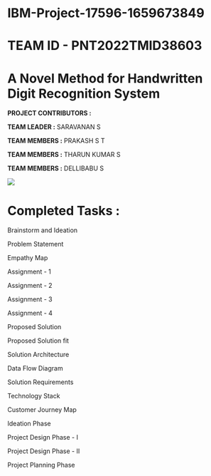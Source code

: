 
# IBM-Project-17596-1659673849
# TEAM ID - PNT2022TMID38603

<h1> <align="center"> A Novel Method for Handwritten Digit Recognition System </h1>

**PROJECT CONTRIBUTORS :**

**TEAM LEADER  :** SARAVANAN S

**TEAM MEMBERS :** PRAKASH S T

**TEAM MEMBERS :** THARUN KUMAR S

**TEAM MEMBERS :** DELLIBABU S




![](https://svgur.com/i/nQ2.svg)

<!--⚽️ACTIVITY / 🌐WEBSITE: https://github.com/Readme-Workflows/recent-activity -->
<!--RECENT_ACTIVITY:start-->
<!--RECENT_ACTIVITY:end-->
<!--RECENT_ACTIVITY:last_update-->

<!--RECENT_ACTIVITY:last_update_end-->

 # Completed Tasks :
  
 Brainstorm and Ideation

 Problem Statement

 Empathy Map

 Assignment - 1

 Assignment - 2

 Assignment - 3

 Assignment - 4

 Proposed Solution

 Proposed Solution fit

 Solution Architecture

 Data Flow Diagram

 Solution Requirements

 Technology Stack

 Customer Journey Map
  
 Ideation Phase
  
 Project Design Phase - I
  
 Project Design Phase - II
  
 Project Planning Phase
